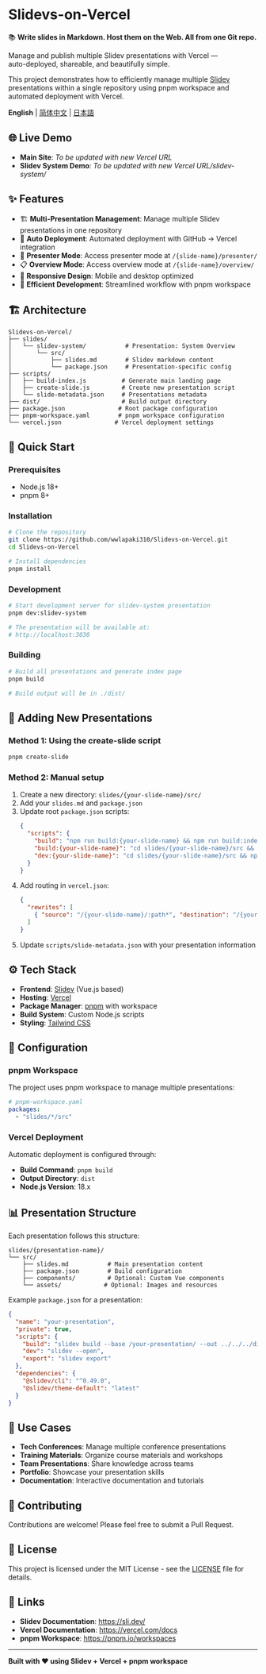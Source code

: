 # Slidevs-on-Vercel 

📚 **Write slides in Markdown. Host them on the Web. All from one Git repo.**

Manage and publish multiple Slidev presentations with Vercel —  
auto-deployed, shareable, and beautifully simple.

This project demonstrates how to efficiently manage multiple [Slidev](https://sli.dev/) presentations within a single repository using pnpm workspace and automated deployment with Vercel.

**English** | [简体中文](README.zh-CN.md) | [日本語](README.ja.md)

## 🌐 Live Demo

- **Main Site**: *To be updated with new Vercel URL*
- **Slidev System Demo**: *To be updated with new Vercel URL/slidev-system/*

## ✨ Features

- 🏗️ **Multi-Presentation Management**: Manage multiple Slidev presentations in one repository
- 🚀 **Auto Deployment**: Automated deployment with GitHub → Vercel integration
- 🎤 **Presenter Mode**: Access presenter mode at `/{slide-name}/presenter/`
- 📋 **Overview Mode**: Access overview mode at `/{slide-name}/overview/`
- 📱 **Responsive Design**: Mobile and desktop optimized
- 🔄 **Efficient Development**: Streamlined workflow with pnpm workspace

## 🏗️ Architecture

```
Slidevs-on-Vercel/
├── slides/
│   └── slidev-system/           # Presentation: System Overview
│       └── src/
│           ├── slides.md        # Slidev markdown content
│           └── package.json     # Presentation-specific config
├── scripts/
│   ├── build-index.js          # Generate main landing page
│   ├── create-slide.js         # Create new presentation script
│   └── slide-metadata.json     # Presentations metadata
├── dist/                       # Build output directory
├── package.json               # Root package configuration
├── pnpm-workspace.yaml        # pnpm workspace configuration
└── vercel.json               # Vercel deployment settings
```

## 🚀 Quick Start

### Prerequisites

- Node.js 18+
- pnpm 8+

### Installation

```bash
# Clone the repository
git clone https://github.com/wwlapaki310/Slidevs-on-Vercel.git
cd Slidevs-on-Vercel

# Install dependencies
pnpm install
```

### Development

```bash
# Start development server for slidev-system presentation
pnpm dev:slidev-system

# The presentation will be available at:
# http://localhost:3030
```

### Building

```bash
# Build all presentations and generate index page
pnpm build

# Build output will be in ./dist/
```

## 📝 Adding New Presentations

### Method 1: Using the create-slide script

```bash
pnpm create-slide
```

### Method 2: Manual setup

1. Create a new directory: `slides/{your-slide-name}/src/`
2. Add your `slides.md` and `package.json`
3. Update root `package.json` scripts:
   ```json
   {
     "scripts": {
       "build": "npm run build:{your-slide-name} && npm run build:index",
       "build:{your-slide-name}": "cd slides/{your-slide-name}/src && npm run build",
       "dev:{your-slide-name}": "cd slides/{your-slide-name}/src && npm run dev"
     }
   }
   ```
4. Add routing in `vercel.json`:
   ```json
   {
     "rewrites": [
       { "source": "/{your-slide-name}/:path*", "destination": "/{your-slide-name}/:path*" }
     ]
   }
   ```
5. Update `scripts/slide-metadata.json` with your presentation information

## ⚙️ Tech Stack

- **Frontend**: [Slidev](https://sli.dev/) (Vue.js based)
- **Hosting**: [Vercel](https://vercel.com/)
- **Package Manager**: [pnpm](https://pnpm.io/) with workspace
- **Build System**: Custom Node.js scripts
- **Styling**: [Tailwind CSS](https://tailwindcss.com/)

## 🔧 Configuration

### pnpm Workspace

The project uses pnpm workspace to manage multiple presentations:

```yaml
# pnpm-workspace.yaml
packages:
  - "slides/*/src"
```

### Vercel Deployment

Automatic deployment is configured through:

- **Build Command**: `pnpm build`
- **Output Directory**: `dist`
- **Node.js Version**: 18.x

## 📊 Presentation Structure

Each presentation follows this structure:

```
slides/{presentation-name}/
└── src/
    ├── slides.md           # Main presentation content
    ├── package.json        # Build configuration
    ├── components/         # Optional: Custom Vue components
    └── assets/            # Optional: Images and resources
```

Example `package.json` for a presentation:

```json
{
  "name": "your-presentation",
  "private": true,
  "scripts": {
    "build": "slidev build --base /your-presentation/ --out ../../../dist/your-presentation",
    "dev": "slidev --open",
    "export": "slidev export"
  },
  "dependencies": {
    "@slidev/cli": "^0.49.0",
    "@slidev/theme-default": "latest"
  }
}
```

## 🎯 Use Cases

- **Tech Conferences**: Manage multiple conference presentations
- **Training Materials**: Organize course materials and workshops
- **Team Presentations**: Share knowledge across teams
- **Portfolio**: Showcase your presentation skills
- **Documentation**: Interactive documentation and tutorials

## 🤝 Contributing

Contributions are welcome! Please feel free to submit a Pull Request.

## 📄 License

This project is licensed under the MIT License - see the [LICENSE](LICENSE) file for details.

## 🔗 Links

- **Slidev Documentation**: https://sli.dev/
- **Vercel Documentation**: https://vercel.com/docs
- **pnpm Workspace**: https://pnpm.io/workspaces

---

**Built with ❤️ using Slidev + Vercel + pnpm workspace**
